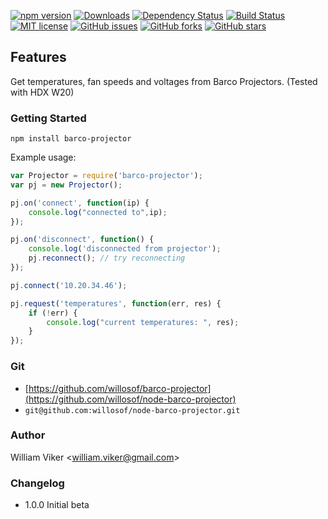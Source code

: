 [![npm version](https://badge.fury.io/js/barco-projector.svg)](https://badge.fury.io/js/barco-projector)
[![Downloads](https://img.shields.io/npm/dm/barco-projector.svg)](https://npmjs.com/barco-projector)
[![Dependency Status](https://david-dm.org/willosof/barco-projector.svg)](https://david-dm.org/willosof/barco-projector)
[![Build Status](https://travis-ci.org/willosof/barco-projector.svg?branch=master)](https://travis-ci.org/willosof/barco-projector)
[![MIT license](http://img.shields.io/badge/license-MIT-brightgreen.svg)](http://opensource.org/licenses/MIT)
[![GitHub issues](https://img.shields.io/github/issues/willosof/barco-projector.svg?style=plastic)](https://github.com/willosof/barco-projector/issues)
[![GitHub forks](https://img.shields.io/github/forks/willosof/barco-projector.svg?style=plastic)](https://github.com/willosof/barco-projector/network)
[![GitHub stars](https://img.shields.io/github/stars/willosof/barco-projector.svg?style=plastic)](https://github.com/willosof/barco-projector/stargazers)

## Features

Get temperatures, fan speeds and voltages from Barco Projectors. (Tested with HDX W20)

### Getting Started

```
npm install barco-projector
```

Example usage:
```javascript
var Projector = require('barco-projector');
var pj = new Projector();

pj.on('connect', function(ip) {
	console.log("connected to",ip);
});

pj.on('disconnect', function() {
	console.log('disconnected from projector');
	pj.reconnect(); // try reconnecting
});

pj.connect('10.20.34.46');

pj.request('temperatures', function(err, res) {
	if (!err) {
		console.log("current temperatures: ", res);
	}
});

```

### Git
* [https://github.com/willosof/barco-projector](https://github.com/willosof/node-barco-projector)
* `git@github.com:willosof/node-barco-projector.git`

### Author
William Viker <<william.viker@gmail.com>>

### Changelog
* 1.0.0 Initial beta
